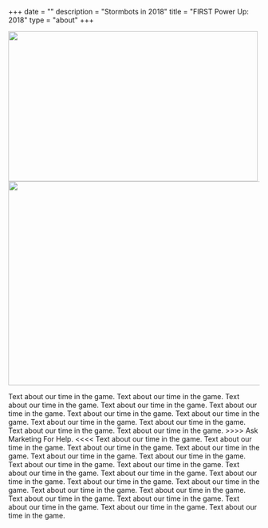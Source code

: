 +++
date = ""
description = "Stormbots in 2018"
title = "FIRST Power Up: 2018"
type = "about"
+++

<img style="text-align: right" src="/images/Robot2018Placeholder.png" width="500" height="300"/>
<img style="text-align: right" src="/images/games/firstpowerup.png" width="530" height="408"/>
<br />
<p>
Text about our time in the game. Text about our time in the game. Text about our time in the game. Text about our time in the game. Text about our time in the game. Text about our time in the game. Text about our time in the game. Text about our time in the game. Text about our time in the game. Text about our time in the game. Text about our time in the game. >>>> Ask Marketing For Help. <<<< Text about our time in the game. Text about our time in the game. Text about our time in the game. Text about our time in the game. Text about our time in the game. Text about our time in the game. Text about our time in the game. Text about our time in the game. Text about our time in the game. Text about our time in the game. Text about our time in the game. Text about our time in the game. Text about our time in the game. Text about our time in the game. Text about our time in the game. Text about our time in the game. Text about our time in the game. Text about our time in the game. Text about our time in the game. Text about our time in the game.
</p>

